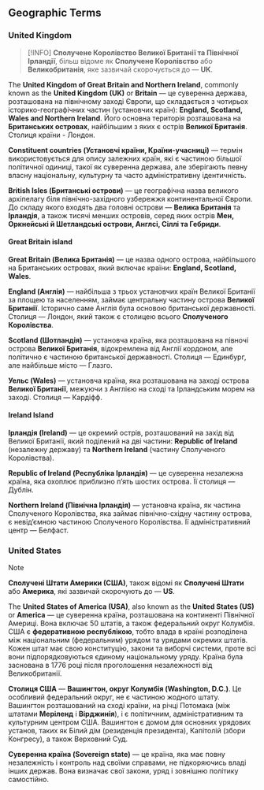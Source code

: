 ## Geographic Terms 

### United Kingdom

> [!INFO]
> **Сполучене Королівство Великої Британії та Північної Ірландії**, більш відоме як **Сполучене Королівство** або **Великобританія**, яке зазвичай скорочується до — **UK**.

The **United Kingdom of Great Britain and Northern Ireland**, commonly known as the **United Kingdom (UK)** or **Britain** — це суверенна держава, розташована на північному заході Європи, що складається з чотирьох історико-географічних частин (установчих країн): **England, Scotland, Wales and Northern Ireland**. Його основна територія розташована на **Британських островах**, найбільшим з яких є острів **Великої Британія**. Столиця країни - Лондон.

**Сonstituent countries (Установчі країни, Країни-учасниці)** — термін використовується для опису залежних країн, які є частиною більшої політичної одиниці, такої як суверенна держава, але зберігають певну власну національну, культурну та часто адміністративну ідентичність.

**British Isles (Британські острови)** — це географічна назва великого архіпелагу біля північно-західного узбережжя континентальної Європи. До складу якого входять два головні острови — **Велика Британія** та **Ірландія**, а також тисячі менших островів, серед яких острів **Мен, Оркнейські й Шетландські острови, Англсі, Сіллі та Гебриди**. 

#### Great Britain island

**Great Britain (Велика Британія)** — це назва одного острова, найбільшого на Британських островах, який включає країни: **England, Scotland, Wales**.

**England (Англія)** — найбільша з трьох установчих країн Великої Британії за площею та населенням, займає центральну частину острова **Великої Британії**. Історично саме Англія була основою британської державності. Столиця — Лондон, який також є столицею всього **Сполученого Королівства**.

**Scotland (Шотландія)** — установча країна, яка розташована на півночі острова **Великої Британія**, відокремлена від Англії кордоном, але політично є частиною британської державності. Столиця — Единбург, але найбільше місто — Глазго.

**Уельс (Wales)** — установча країна, яка розташована на заході острова **Великої Британії**, межуючи з Англією на сході та Ірландським морем на заході. Столиця — Кардіфф.

#### Ireland Island

**Ірландія (Ireland)** — це окремий острів, розташований на захід від Великої Британії, який поділений на дві частини: **Republic of Ireland** (незалежну державу) та **Northern Ireland** (частину Сполученого Королівства).

**Republic of Ireland (Республіка Ірландія)** — це суверенна незалежна країна, яка охоплює приблизно п’ять шостих острова. Її столиця — Дублін.

**Northern Ireland (Північна Ірландія)** — установча країна, як частина Сполученого Королівства, яка займає північно-східну частину острова, є невід’ємною частиною Сполученого Королівства. Її адміністративний центр — Белфаст.


### United States

> [!NOTE]
> **Сполучені Штати Америки (США)**, також відомі як **Сполучені Штати** або **Америка**, які зазвичай скорочують до — **US**.

The **United States of America (USA)**, also known as the **United States (US)** or **America** — це суверенна країна, розташована на континенті Північної Америці. Вона включає 50 штатів, а також федеральний округ Колумбія. США є **федеративною республікою**, тобто влада в країні розподілена між національним (федеральним) урядом та урядами окремих штатів. Кожен штат має свою конституцію, закони та виборчі системи, проте всі вони підпорядковуються єдиному національному уряду. Країна була заснована в 1776 році після проголошення незалежності від Великобританії.

**Столиця США** — **Вашингтон, округ Колумбія (Washington, D.C.)**. Це особливий федеральний округ, не є частиною жодного штату. Вашингтон розташований на сході країни, на річці Потомака (між штатами **Меріленд** і **Вірджинія**), і є політичним, адміністративним та культурним центром США. Вашингтон є домом для основних урядових установ, таких як Білий дім (резиденція президента), Капітолій (збори Конгресу), а також Верховний Суд. 

**Суверенна країна (Sovereign state)** — це країна, яка має повну незалежність і контроль над своїми справами, не підкоряючись владі інших держав. Вона визначає свої закони, уряд і зовнішню політику самостійно.

